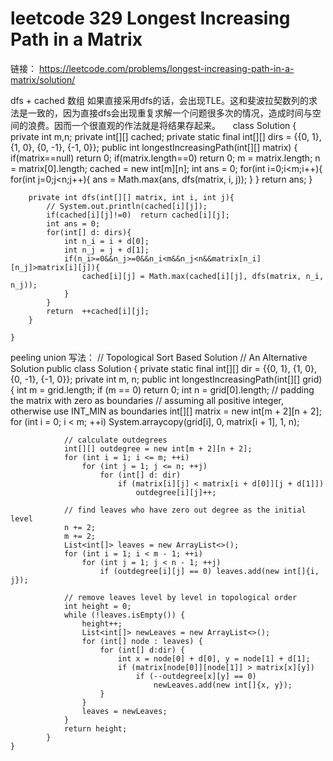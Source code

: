 # leetcode 329 Longest Increasing Path in a Matrix
链接： https://leetcode.com/problems/longest-increasing-path-in-a-matrix/solution/

dfs + cached 数组
如果直接采用dfs的话，会出现TLE。这和斐波拉契数列的求法是一致的，因为直接dfs会出现重复求解一个问题很多次的情况，造成时间与空间的浪费。因而一个很直观的作法就是将结果存起来。
    
     class Solution {
        private int m,n;
        private int[][] cached;
        private static final int[][] dirs = {{0, 1}, {1, 0}, {0, -1}, {-1, 0}};
        public int longestIncreasingPath(int[][] matrix) {
            if(matrix==null) return 0;
            if(matrix.length==0) return 0;
            m = matrix.length;
            n = matrix[0].length;
            cached = new int[m][n];
            int ans = 0;
            for(int i=0;i<m;i++){
                for(int j=0;j<n;j++){
                    ans = Math.max(ans, dfs(matrix, i, j));
                }
            }
            return ans;
        }

        private int dfs(int[][] matrix, int i, int j){
            // System.out.println(cached[i][j]);
            if(cached[i][j]!=0)  return cached[i][j];
            int ans = 0;
            for(int[] d: dirs){
                int n_i = i + d[0];
                int n_j = j + d[1];
                if(n_i>=0&&n_j>=0&&n_i<m&&n_j<n&&matrix[n_i][n_j]>matrix[i][j]){
                    cached[i][j] = Math.max(cached[i][j], dfs(matrix, n_i, n_j));
                }
            }
            return  ++cached[i][j];
        }
    
    }

peeling union 写法：
       // Topological Sort Based Solution
        // An Alternative Solution
        public class Solution {
            private static final int[][] dir = {{0, 1}, {1, 0}, {0, -1}, {-1, 0}};
            private int m, n;
            public int longestIncreasingPath(int[][] grid) {
                int m = grid.length;
                if (m == 0) return 0;
                int n = grid[0].length;
                // padding the matrix with zero as boundaries
                // assuming all positive integer, otherwise use INT_MIN as boundaries
                int[][] matrix = new int[m + 2][n + 2];
                for (int i = 0; i < m; ++i)
                    System.arraycopy(grid[i], 0, matrix[i + 1], 1, n);

                // calculate outdegrees
                int[][] outdegree = new int[m + 2][n + 2];
                for (int i = 1; i <= m; ++i)
                    for (int j = 1; j <= n; ++j)
                        for (int[] d: dir)
                            if (matrix[i][j] < matrix[i + d[0]][j + d[1]])
                                outdegree[i][j]++;

                // find leaves who have zero out degree as the initial level
                n += 2;
                m += 2;
                List<int[]> leaves = new ArrayList<>();
                for (int i = 1; i < m - 1; ++i)
                    for (int j = 1; j < n - 1; ++j)
                        if (outdegree[i][j] == 0) leaves.add(new int[]{i, j});

                // remove leaves level by level in topological order
                int height = 0;
                while (!leaves.isEmpty()) {
                    height++;
                    List<int[]> newLeaves = new ArrayList<>();
                    for (int[] node : leaves) {
                        for (int[] d:dir) {
                            int x = node[0] + d[0], y = node[1] + d[1];
                            if (matrix[node[0]][node[1]] > matrix[x][y])
                                if (--outdegree[x][y] == 0)
                                    newLeaves.add(new int[]{x, y});
                        }
                    }
                    leaves = newLeaves;
                }
                return height;
            }
    }
